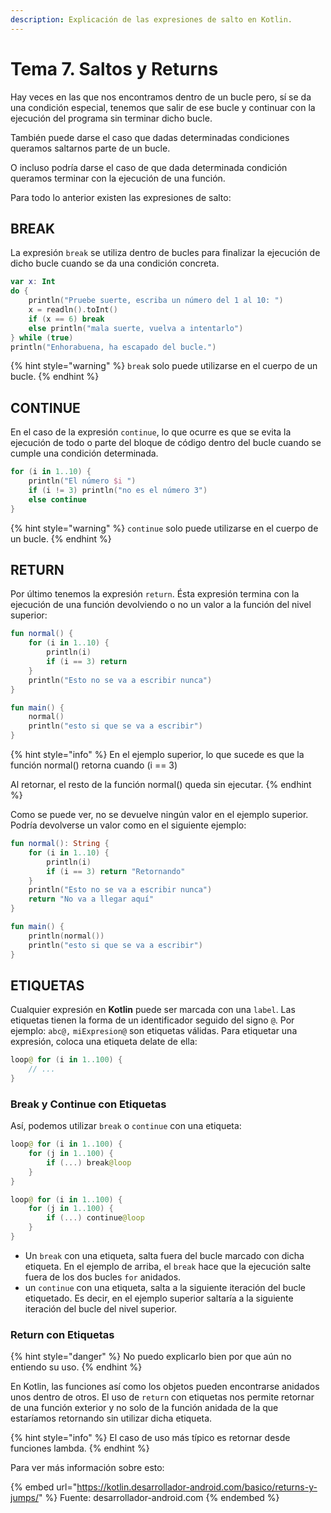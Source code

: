 ```yaml
---
description: Explicación de las expresiones de salto en Kotlin.
---
```


# Tema 7. Saltos y Returns

Hay veces en las que nos encontramos dentro de un bucle pero, sí se da una condición especial, tenemos que salir de ese bucle y continuar con la ejecución del programa sin terminar dicho bucle.

También puede darse el caso que dadas determinadas condiciones queramos saltarnos parte de un bucle.

O incluso podría darse el caso de que dada determinada condición queramos terminar con la ejecución de una función.

Para todo lo anterior existen las expresiones de salto:

## BREAK

La expresión `break` se utiliza dentro de bucles para finalizar la ejecución de dicho bucle cuando se da una condición concreta.

```kotlin
var x: Int
do {
    println("Pruebe suerte, escriba un número del 1 al 10: ")
    x = readln().toInt()
    if (x == 6) break
    else println("mala suerte, vuelva a intentarlo")
} while (true)
println("Enhorabuena, ha escapado del bucle.")

```

{% hint style="warning" %}
`break` solo puede utilizarse en el cuerpo de un bucle.
{% endhint %}

## CONTINUE

En el caso de la expresión `continue`, lo que ocurre es que se evita la ejecución de todo o parte del bloque de código dentro del bucle cuando se cumple una condición determinada.

```kotlin
for (i in 1..10) {
    println("El número $i ")
    if (i != 3) println("no es el número 3")
    else continue
}
```

{% hint style="warning" %}
`continue` solo puede utilizarse en el cuerpo de un bucle.
{% endhint %}

## RETURN

Por último tenemos la expresión `return`.  Ésta expresión termina con la ejecución de una función devolviendo o no un valor a la función del nivel superior:

```kotlin
fun normal() {
    for (i in 1..10) {
        println(i)
        if (i == 3) return
    }
    println("Esto no se va a escribir nunca")
}

fun main() {
    normal()
    println("esto si que se va a escribir")
}
```

{% hint style="info" %}
En el ejemplo superior, lo que sucede es que la función normal() retorna cuando (i == 3)

Al retornar, el resto de la función normal() queda sin ejecutar.&#x20;
{% endhint %}

Como se puede ver, no se devuelve ningún valor en el ejemplo superior. Podría devolverse un valor como en el siguiente ejemplo:

```kotlin
fun normal(): String {
    for (i in 1..10) {
        println(i)
        if (i == 3) return "Retornando"
    }
    println("Esto no se va a escribir nunca")
    return "No va a llegar aquí"
}

fun main() {
    println(normal())
    println("esto si que se va a escribir")
}
```

## ETIQUETAS

Cualquier expresión en **Kotlin** puede ser marcada con una `label`. Las etiquetas tienen la forma de un identificador seguido del signo `@`. Por ejemplo: `abc@,` `miExpresion@` son etiquetas válidas. Para etiquetar una expresión, coloca una etiqueta delate de ella:

```kotlin
loop@ for (i in 1..100) {
    // ...
}
```

### Break y Continue con Etiquetas

Así, podemos utilizar `break` o `continue` con una etiqueta:

```kotlin
loop@ for (i in 1..100) {
    for (j in 1..100) {
        if (...) break@loop
    }
}

loop@ for (i in 1..100) {
    for (j in 1..100) {
        if (...) continue@loop
    }
}
```

* Un `break` con una etiqueta, salta fuera del bucle marcado con dicha etiqueta. En el ejemplo de arriba, el `break` hace que la ejecución salte fuera de los dos bucles `for` anidados.
* un `continue` con una etiqueta, salta a la siguiente iteración del bucle etiquetado. Es decir, en el ejemplo superior saltaría a la siguiente iteración del bucle del nivel superior.

### Return con Etiquetas

{% hint style="danger" %}
No puedo explicarlo bien por que aún no entiendo su uso.
{% endhint %}

En Kotlin, las funciones así como los objetos pueden encontrarse anidados unos dentro de otros. El uso de `return` con etiquetas nos permite retornar de una función exterior y no solo de la función anidada de la que estaríamos retornando sin utilizar dicha etiqueta.

{% hint style="info" %}
El caso de uso más típico es retornar desde funciones lambda.
{% endhint %}

Para ver más información sobre esto:

{% embed url="https://kotlin.desarrollador-android.com/basico/returns-y-jumps/" %}
Fuente: desarrollador-android.com
{% endembed %}
